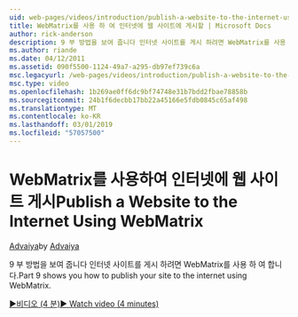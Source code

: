 ```yaml
---
uid: web-pages/videos/introduction/publish-a-website-to-the-internet-using-webmatrix
title: WebMatrix를 사용 하 여 인터넷에 웹 사이트에 게시할 | Microsoft Docs
author: rick-anderson
description: 9 부 방법을 보여 줍니다 인터넷 사이트를 게시 하려면 WebMatrix를 사용 하 여 합니다.
ms.author: riande
ms.date: 04/12/2011
ms.assetid: 090f5500-1124-49a7-a295-db97ef739c6a
msc.legacyurl: /web-pages/videos/introduction/publish-a-website-to-the-internet-using-webmatrix
msc.type: video
ms.openlocfilehash: 1b269ae0ff6dc9bf74748e31b7bdd2fbae78858b
ms.sourcegitcommit: 24b1f6decbb17bb22a45166e5fdb0845c65af498
ms.translationtype: MT
ms.contentlocale: ko-KR
ms.lasthandoff: 03/01/2019
ms.locfileid: "57057500"
---
```

<a name="publish-a-website-to-the-internet-using-webmatrix"></a><span data-ttu-id="6bdff-103">WebMatrix를 사용하여 인터넷에 웹 사이트 게시</span><span class="sxs-lookup"><span data-stu-id="6bdff-103">Publish a Website to the Internet Using WebMatrix</span></span>
====================
<span data-ttu-id="6bdff-104">[Advaiya](https://twitter.com/Advaiyasolns)</span><span class="sxs-lookup"><span data-stu-id="6bdff-104">by [Advaiya](https://twitter.com/Advaiyasolns)</span></span>

<span data-ttu-id="6bdff-105">9 부 방법을 보여 줍니다 인터넷 사이트를 게시 하려면 WebMatrix를 사용 하 여 합니다.</span><span class="sxs-lookup"><span data-stu-id="6bdff-105">Part 9 shows you how to publish your site to the internet using WebMatrix.</span></span>

[<span data-ttu-id="6bdff-106">&#9654;비디오 (4 분)</span><span class="sxs-lookup"><span data-stu-id="6bdff-106">&#9654; Watch video (4 minutes)</span></span>](https://channel9.msdn.com/Blogs/ASP-NET-Site-Videos/publish-a-website-to-the-internet-using-webmatrix)
